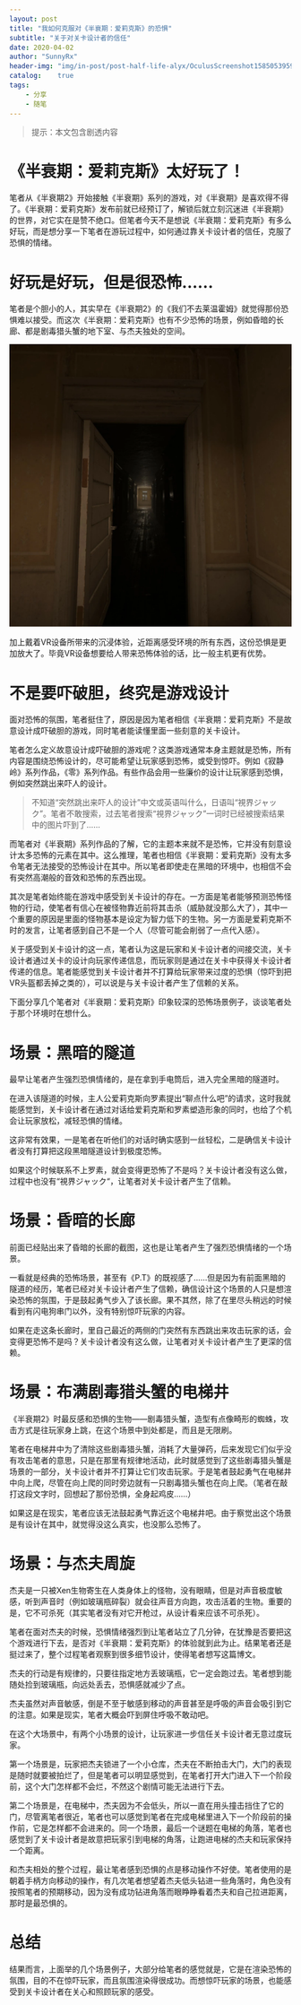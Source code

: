 ```yaml
---
layout: post
title: "我如何克服对《半衰期：爱莉克斯》的恐惧"
subtitle: "关于对关卡设计者的信任"
date: 2020-04-02
author: "SunnyRx"
header-img: "img/in-post/post-half-life-alyx/OculusScreenshot1585053959.webp"
catalog:	true
tags:
    - 分享
    - 随笔
---
```


> 提示：本文包含剧透内容

# 《半衰期：爱莉克斯》太好玩了！

笔者从《半衰期2》开始接触《半衰期》系列的游戏，对《半衰期》是喜欢得不得了。《半衰期：爱莉克斯》发布前就已经预订了，解锁后就立刻沉迷进《半衰期》的世界，对它实在是赞不绝口。但笔者今天不是想说《半衰期：爱莉克斯》有多么好玩，而是想分享一下笔者在游玩过程中，如何通过靠关卡设计者的信任，克服了恐惧的情绪。

# 好玩是好玩，但是很恐怖……

笔者是个胆小的人，其实早在《半衰期2》的《我们不去莱温霍姆》就觉得那份恐惧难以接受。而这次《半衰期：爱莉克斯》也有不少恐怖的场景，例如昏暗的长廊、都是剧毒猎头蟹的地下室、与杰夫独处的空间。

![昏暗的长廊](/img/in-post/post-half-life-alyx/OculusScreenshot1585225906.webp)

加上戴着VR设备所带来的沉浸体验，近距离感受环境的所有东西，这份恐惧是更加放大了。毕竟VR设备想要给人带来恐怖体验的话，比一般主机更有优势。

# 不是要吓破胆，终究是游戏设计

面对恐怖的氛围，笔者挺住了，原因是因为笔者相信《半衰期：爱莉克斯》不是故意设计成吓破胆的游戏，同时笔者能读懂里面一些刻意的关卡设计。

笔者怎么定义故意设计成吓破胆的游戏呢？这类游戏通常本身主题就是恐怖，所有内容是围绕恐怖设计的，尽可能希望让玩家感到恐怖，或受到惊吓。例如《寂静岭》系列作品，《零》系列作品。有些作品会用一些廉价的设计让玩家感到恐惧，例如突然跳出来吓人的设计。

> 不知道“突然跳出来吓人的设计”中文或英语叫什么，日语叫“視界ジャック”。笔者不敢搜索，过去笔者搜索“視界ジャック”一词时已经被搜索结果中的图片吓到了……

而笔者对《半衰期》系列作品的了解，它的主题本来就不是恐怖，它并没有刻意设计太多恐怖的元素在其中。这么推理，笔者也相信《半衰期：爱莉克斯》没有太多令笔者无法接受的恐怖设计在其中。所以笔者即使走在黑暗的环境中，也相信不会有突然高潮般的音效和恐怖的东西出现。

其次是笔者始终能在游戏中感受到关卡设计的存在。一方面是笔者能够预测恐怖怪物的行动，使笔者有信心在被怪物靠近前将其击杀（威胁就没那么大了），其中一个重要的原因是里面的怪物基本是设定为智力低下的生物。另一方面是爱莉克斯不时的发言，让笔者感到自己不是一个人（尽管可能会削弱了一点代入感）。

关于感受到关卡设计的这一点，笔者认为这是玩家和关卡设计者的间接交流，关卡设计者通过关卡的设计向玩家传递信息，而玩家则是通过在关卡中获得关卡设计者传递的信息。笔者能感觉到关卡设计者并不打算给玩家带来过度的恐惧（惊吓到把VR头盔都丢掉之类的），可以说是与关卡设计者产生了信赖的关系。

下面分享几个笔者对《半衰期：爱莉克斯》印象较深的恐怖场景例子，谈谈笔者处于那个环境时在想什么。

# 场景：黑暗的隧道

最早让笔者产生强烈恐惧情绪的，是在拿到手电筒后，进入完全黑暗的隧道时。

在进入该隧道的时候，主人公爱莉克斯向罗素提出“聊点什么吧”的请求，这时我就能感觉到，关卡设计者在通过对话给爱莉克斯和罗素塑造形象的同时，也给了个机会让玩家放松，减轻恐惧的情绪。

这非常有效果，一是笔者在听他们的对话时确实感到一丝轻松，二是确信关卡设计者没有打算把这段黑暗隧道设计到极度恐怖。

如果这个时候联系不上罗素，就会变得更恐怖了不是吗？关卡设计者没有这么做，过程中也没有“視界ジャック“，让笔者对关卡设计者产生了信赖。

# 场景：昏暗的长廊

前面已经贴出来了昏暗的长廊的截图，这也是让笔者产生了强烈恐惧情绪的一个场景。

一看就是经典的恐怖场景，甚至有《P.T》的既视感了……但是因为有前面黑暗的隧道的经历，笔者已经对关卡设计者产生了信赖，确信设计这个场景的人只是想渲染恐怖的氛围，于是鼓起勇气步入了该长廊。果不其然，除了在里尽头稍远的时候看到有闪电狗串门以外，没有特别惊吓玩家的内容。

如果在走这条长廊时，里自己最近的两侧的门突然有东西跳出来攻击玩家的话，会变得更恐怖不是吗？关卡设计者没有这么做，让笔者对关卡设计者产生了更深的信赖。

# 场景：布满剧毒猎头蟹的电梯井

《半衰期2》时最反感和恐惧的生物——剧毒猎头蟹，造型有点像畸形的蜘蛛，攻击方式是往玩家身上跳，在这个场景中到处都是，而且是无限刷。

笔者在电梯井中为了清除这些剧毒猎头蟹，消耗了大量弹药，后来发现它们似乎没有攻击笔者的意思，只是在那里有规律地活动，此时就感觉到了这些剧毒猎头蟹是场景的一部分，关卡设计者并不打算让它们攻击玩家。于是笔者鼓起勇气在电梯井中向上爬，尽管在向上爬的同时旁边就有一只剧毒猎头蟹也在向上爬。（笔者在敲打这段文字时，回想起了那份恐惧，全身起鸡皮……）

如果这是在现实，笔者应该无法鼓起勇气靠近这个电梯井吧。由于察觉出这个场景是有设计在其中，就觉得没这么真实，也没那么恐怖了。

# 场景：与杰夫周旋

杰夫是一只被Xen生物寄生在人类身体上的怪物，没有眼睛，但是对声音极度敏感，听到声音时（例如玻璃瓶碎裂）就会往声音方向跑，攻击活着的生物。重要的是，它不可杀死（其实笔者没有对它开枪过，从设计看来应该不可杀死）。

笔者在面对杰夫的时候，恐惧情绪强烈到让笔者站立了几分钟，在犹豫是否要把这个游戏进行下去，是否对《半衰期：爱莉克斯》的体验就到此为止。结果笔者还是挺过来了，整个过程笔者观察到很多细节设计，使得笔者想写这篇博文。

杰夫的行动是有规律的，只要往指定地方丢玻璃瓶，它一定会跑过去。笔者想到能随处捡到玻璃瓶，向远处丢去，恐惧感就减少了点。

杰夫虽然对声音敏感，倒是不至于敏感到移动的声音甚至是呼吸的声音会吸引到它的注意。如果是现实，笔者大概会吓到屏住呼吸不敢动吧。

在这个大场景中，有两个小场景的设计，让玩家进一步信任关卡设计者无意过度玩家。

第一个场景是，玩家把杰夫锁进了一个小仓库，杰夫在不断拍击大门，大门的表现是随时就要被拍烂了，但是笔者可以明显感觉到，在笔者打开大门进入下一个阶段前，这个大门怎样都不会烂，不然这个剧情可能无法进行下去。

第二个场景是，在电梯中，杰夫因为不会低头，所以一直在用头撞击挡住了它的门，尽管离笔者很近，笔者也可以感觉到笔者在完成电梯里进入下一个阶段前的操作前，它是怎样都不会进来的。同一个场景，最后一个谜题在电梯的角落，笔者也感觉到了关卡设计者是故意把玩家引到电梯的角落，让跑进电梯的杰夫和玩家保持一个距离。

和杰夫相处的整个过程，最让笔者感到恐惧的点是移动操作不好使。笔者使用的是朝着手柄方向移动的操作，有几次笔者想望着杰夫低头钻进一些角落时，角色没有按照笔者的预期移动，因为没有成功钻进角落而眼睁睁看着杰夫和自己拉进距离，那时是最恐惧的。

# 总结

结果而言，上面举的几个场景例子，大部分给笔者的感觉就是，它是在渲染恐怖的氛围，目的不在惊吓玩家，而且氛围渲染得很成功。而想惊吓玩家的场景，也能感受到关卡设计者在关心和照顾玩家的感受。